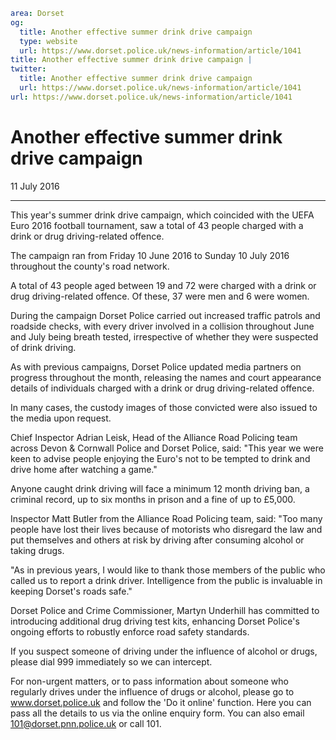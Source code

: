 ```yaml
area: Dorset
og:
  title: Another effective summer drink drive campaign
  type: website
  url: https://www.dorset.police.uk/news-information/article/1041
title: Another effective summer drink drive campaign |
twitter:
  title: Another effective summer drink drive campaign
  url: https://www.dorset.police.uk/news-information/article/1041
url: https://www.dorset.police.uk/news-information/article/1041
```

# Another effective summer drink drive campaign

11 July 2016

* * *

This year's summer drink drive campaign, which coincided with the UEFA Euro 2016 football tournament, saw a total of 43 people charged with a drink or drug driving-related offence.

The campaign ran from Friday 10 June 2016 to Sunday 10 July 2016 throughout the county's road network.

A total of 43 people aged between 19 and 72 were charged with a drink or drug driving-related offence. Of these, 37 were men and 6 were women.

During the campaign Dorset Police carried out increased traffic patrols and roadside checks, with every driver involved in a collision throughout June and July being breath tested, irrespective of whether they were suspected of drink driving.

As with previous campaigns, Dorset Police updated media partners on progress throughout the month, releasing the names and court appearance details of individuals charged with a drink or drug driving-related offence.

In many cases, the custody images of those convicted were also issued to the media upon request.

Chief Inspector Adrian Leisk, Head of the Alliance Road Policing team across Devon & Cornwall Police and Dorset Police, said: "This year we were keen to advise people enjoying the Euro's not to be tempted to drink and drive home after watching a game."

Anyone caught drink driving will face a minimum 12 month driving ban, a criminal record, up to six months in prison and a fine of up to £5,000.

Inspector Matt Butler from the Alliance Road Policing team, said: "Too many people have lost their lives because of motorists who disregard the law and put themselves and others at risk by driving after consuming alcohol or taking drugs.

"As in previous years, I would like to thank those members of the public who called us to report a drink driver. Intelligence from the public is invaluable in keeping Dorset's roads safe."

Dorset Police and Crime Commissioner, Martyn Underhill has committed to introducing additional drug driving test kits, enhancing Dorset Police's ongoing efforts to robustly enforce road safety standards.

If you suspect someone of driving under the influence of alcohol or drugs, please dial 999 immediately so we can intercept.

For non-urgent matters, or to pass information about someone who regularly drives under the influence of drugs or alcohol, please go to www.dorset.police.uk and follow the 'Do it online' function. Here you can pass all the details to us via the online enquiry form. You can also email 101@dorset.pnn.police.uk or call 101.
